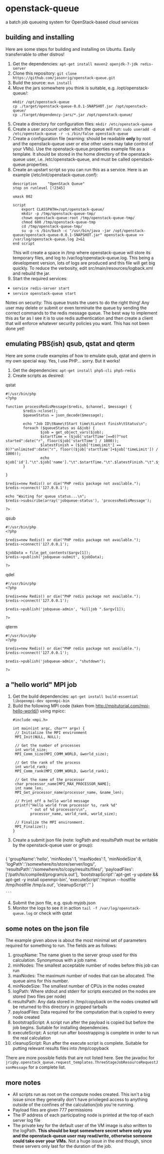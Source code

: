 openstack-queue
===============

a batch job queueing system for OpenStack-based cloud services

building and installing
-----------------------

Here are some steps for building and installing on Ubuntu. Easily transferrable to other distros!

1. Get the dependencies: `apt-get install maven2 openjdk-7-jdk redis-server`
2. Clone this repository: `git clone https://github.com/jasonrig/openstack-queue.git`
3. Build the source: `mvn install`
4. Move the jars somewhere you think is suitable, e.g. /opt/openstack-queue/:
    ```
    mkdir /opt/openstack-queue
    cp ./target/openstack-queue-0.0.1-SNAPSHOT.jar /opt/openstack-queue/
    cp ./target/dependency-jars/*.jar /opt/openstack-queue/
    ```
5. Create a directory for configuration files: `mkdir /etc/openstack-queue`
6. Create a user account under which the queue will run: `sudo useradd -d /etc/openstack-queue -r -s /bin/false openstack-queue`
7. Create a configuration file (warning: should be readable __only__ by root and the openstack-queue user or else other users may take control of your VMs). Use the openstack-queue.properties example file as a template. It should be stored in the home directory of the openstack-queue user, i.e. /etc/openstack-queue, and must be called openstack-queue.properties.
6. Create an upstart script so you can run this as a service. Here is an example (/etc/init/openstack-queue.conf):
    ```
    description     "OpenStack Queue"
    stop on runlevel [!2345]

    umask 002

    script
        export CLASSPATH=/opt/openstack-queue/
        mkdir -p /tmp/openstack-queue-tmp/
        chown openstack-queue:root /tmp/openstack-queue-tmp/
        chmod 600 /tmp/openstack-queue-tmp
        cd /tmp/openstack-queue-tmp/
        su -p -s /bin/bash -c "/usr/bin/java -jar /opt/openstack-queue/openstack-queue-0.0.1-SNAPSHOT.jar" openstack-queue >> /var/log/openstack-queue.log 2>&1
    end script
    ```
    This will create a space in /tmp where openstack-queue will store its temporary files, and log to /var/log/openstack-queue.log. This being a development version, lots of logs are produced and this file will get big quickly. To reduce the verbosity, edit src/main/resources/logback.xml and rebuild the jar.
7. Start the required services:
  * `service redis-server start`
  * `service openstack-queue start`
 
Notes on security: This queue trusts the users to do the right thing! Any user may delete or submit or even terminate the queue by sending the correct commands to the redis message queue. The best way to implement this as far as I see it is to use redis authentication and then create a client that will enforce whatever security policies you want. This has not been done yet!


emulating PBS(ish) qsub, qstat and qterm
----------------------------------------
Here are some crude examples of how to emulate qsub, qstat and qterm in my own special way. Yes, I use PHP... sorry. But it works!

1. Get the dependencies: `apt-get install php5-cli php5-redis`
2. Create scripts as desired:


qstat
```
#!/usr/bin/php
<?php

function processRedisMessage($redis, $channel, $message) {
        $redis->close();
        $queueStatus = json_decode($message);

        echo "Job ID\tName\tStart time\tLatest finish\tStatus\n";
        foreach ($queueStatus as &$job) {
                $job = get_object_vars($job);
                $startTime = ($job['startTime']==0)?"not started":date("r", floor($job['startTime'] / 1000));
                $latestFinish = ($job['timeLimit'] == 0)?"unlimited":date("r", floor(($job['startTime']+$job['timeLimit']) / 1000));
                echo $job['id']."\t".$job['name']."\t".$startTime."\t".$latestFinish."\t".$job['status']."\n";
        }

}

$redis=new Redis() or die("PHP redis package not available.");
$redis->connect('127.0.0.1');

echo "Waiting for queue status...\n";
$redis->subscribe(array('jobqueue-status'), 'processRedisMessage');

?>
```


qsub
```
#!/usr/bin/php
<?php

$redis=new Redis() or die("PHP redis package not available.");
$redis->connect('127.0.0.1');

$jobData = file_get_contents($argv[1]);
$redis->publish('jobqueue-submit', $jobData);

?>
```

qdel
```
#!/usr/bin/php
<?php

$redis=new Redis() or die("PHP redis package not available.");
$redis->connect('127.0.0.1');

$redis->publish('jobqueue-admin', "killjob ".$argv[1]);

?>
```

qterm
```
#!/usr/bin/php
<?php

$redis=new Redis() or die("PHP redis package not available.");
$redis->connect('127.0.0.1');

$redis->publish('jobqueue-admin', "shutdown");

?>
```

a "hello world" MPI job
-----------------------
1. Get the build dependencies: `apt-get install build-essential libopenmpi-dev openmpi-bin`
2. Build the following MPI code (taken from http://mpitutorial.com/mpi-hello-world/) using mpicc:
    ```
   #include <mpi.h>
 
   int main(int argc, char** argv) {
     // Initialize the MPI environment
     MPI_Init(NULL, NULL);
   
     // Get the number of processes
     int world_size;
     MPI_Comm_size(MPI_COMM_WORLD, &world_size);
 
     // Get the rank of the process
     int world_rank;
     MPI_Comm_rank(MPI_COMM_WORLD, &world_rank);
 
     // Get the name of the processor
     char processor_name[MPI_MAX_PROCESSOR_NAME];
     int name_len;
     MPI_Get_processor_name(processor_name, &name_len);
 
     // Print off a hello world message
     printf("Hello world from processor %s, rank %d"
            " out of %d processors\n",
            processor_name, world_rank, world_size);
 
     // Finalize the MPI environment.
     MPI_Finalize();
   }
    ```
3. Create a submit json file (note: logPath and resultsPath must be writable by the openstack-queue user or group):
    ```
{
        'groupName':'hello',
        'minNodes':1,
        'maxNodes':1,
        'minNodeSize':8,
        'logPath':'/somewhere/to/store/server/logs/',
        'resultsPath':'/somewhere/to/copy/results/files/',
        'payloadFiles':['/path/to/compiled/program/a.out'],
        'bootstrapScript':'apt-get -y update && apt-get -y install openmpi-bin',
        'executeScript':'mpirun --hostfile /tmp/hostfile /tmp/a.out',
        'cleanupScript':''
}

    ```
4. Submit the json file, e.g. qsub myjob.json
5. Monitor the logs to see it in action `tail -f /var/log/openstack-queue.log` or check with qstat

some notes on the json file
---------------------------

The example given above is about the most minimal set of parameters required for something to run. The fields are as follows:

1. groupName: The name given to the server group used for this calculation. Synonymous with a job name.
2. minNodes: The smallest acceptable number of nodes before this job can run
3. maxNodes: The maximum number of nodes that can be allocated. The queue aims for this number.
4. minNodeSize: The smallest number of CPUs in the nodes created
5. logPath: Where stdout and stderr for scripts executed on the nodes are stored (two files per node)
6. resultsPath: Any data stored in /tmp/copyback on the nodes created will be returned to this directory in gzipped tarballs
7. payloadFiles: Data required for the computation that is copied to every node created
8. bootstrapScript: A script run after the payload is copied but before the job begins. Suitable for installing dependencies.
9. executeScript: A script run after boostrapping is complete in order to run the real calculation
10. cleanupScript: Run after the execute script is complete. Suitable for putting relevant results files into /tmp/copyback

There are more possible fields that are not listed here. See the javadoc for `jrigby.openstack_queue.request_templates.ThreeStageJobResourceRequestJsonMessage` for a complete list.

more notes
----------
* All scripts run as root on the compute nodes created. This isn't a big issue since they generally don't have privileged access to anything outside of the confines of the calculation/job you're running.
* Payload files are given 777 permissions
* The IP address of each participating node is printed at the top of each server log file
* The private key for the default user of the VM image is also written to the logPath. __This should be kept somewhere secret where only you and the openstack-queue user may read/write, otherwise someone could take over your VMs.__ Not a huge issue in the end though, since these servers only last for the duration of the job.
